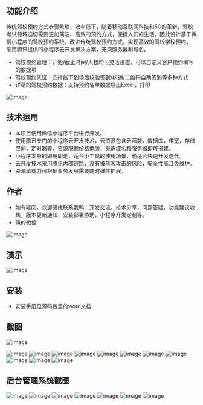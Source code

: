 ## 功能介绍 
    
传统驾校预约方式步骤繁琐，效率低下，随着移动互联网科技和5G的革新，驾校考试领域迫切需要更加简洁、高效的预约方式，便捷人们的生活。因此设计基于微信小程序的驾校预约系统，改进传统驾校预约方式，实现高效的驾校学校预约。 采用腾讯提供的小程序云开发解决方案，无须服务器和域名。

- 驾校预约管理：开始/截止时间/人数均可灵活设置，可以自定义客户预约填写的数据项
- 驾校预约凭证：支持线下到场后校验签到/核销/二维码自助签到等多种方式
- 详尽的驾校预约数据：支持预约名单数据导出Excel，打印

![image](https://user-images.githubusercontent.com/101610718/158289638-f79f0c7a-2b2c-4499-9a0f-c240e2233ba8.png)

## 技术运用
- 本项目使用微信小程序平台进行开发。
- 使用腾讯专门的小程序云开发技术，云资源包含云函数，数据库，带宽，存储空间，定时器等，资源配额价格低廉，无需域名和服务器即可搭建。
- 小程序本身的即用即走，适合小工具的使用场景，也适合快速开发迭代。
- 云开发技术采用腾讯内部链路，没有被黑客攻击的风险，安全性高且免维护。
- 资源承载力可根据业务发展需要随时弹性扩展。  



## 作者
- 如有疑问，欢迎骚扰联系我鸭：开发交流，技术分享，问题答疑，功能建议收集，版本更新通知，安装部署协助，小程序开发定制等。
- 俺的微信:

![image](https://user-images.githubusercontent.com/101610718/158289654-74069a42-d1a2-4c94-ae52-1fa684c9272d.png)



## 演示
![image](https://user-images.githubusercontent.com/101610718/158289646-9a13afa2-6872-4657-9ee0-85c2115e1de3.png)

 

## 安装

- 安装手册见源码包里的word文档 


## 截图 
![image](https://user-images.githubusercontent.com/101610718/158289679-6f70976a-321b-4f7a-abc8-4c61eeed6cc7.png)

![image](https://user-images.githubusercontent.com/101610718/158289689-d64ce534-3600-4345-a828-97a261dbfc43.png)
![image](https://user-images.githubusercontent.com/101610718/158289696-d08eb3f3-0b75-4745-a223-34ae5ee43228.png)
![image](https://user-images.githubusercontent.com/101610718/158289706-fbe68b25-d8c2-4994-98e9-fe5d2f21df63.png)
![image](https://user-images.githubusercontent.com/101610718/158289709-1b42e1b6-1890-4a27-a8a7-3b58431d17fa.png)
![image](https://user-images.githubusercontent.com/101610718/158289714-76e44ee7-ef3e-462d-98de-50a62d147c92.png)
![image](https://user-images.githubusercontent.com/101610718/158289719-518b764a-3778-47e7-991f-c2840b4e05ab.png)
![image](https://user-images.githubusercontent.com/101610718/158289728-34f53bdc-a33c-47ac-9632-546bcb90c24e.png)
![image](https://user-images.githubusercontent.com/101610718/158289734-ad0c1401-b9fd-4fbe-9acf-736c33ef23c6.png)
![image](https://user-images.githubusercontent.com/101610718/158289744-fe3bd92b-2388-4428-b491-16f8dc1bd2f0.png)
![image](https://user-images.githubusercontent.com/101610718/158289752-a2656d85-325d-48ce-8c21-3ab2894aa6f0.png)
![image](https://user-images.githubusercontent.com/101610718/158289760-17ab2742-93b2-4d9b-bd67-cb3f993f518a.png)

## 后台管理系统截图
 ![image](https://user-images.githubusercontent.com/101610718/158289764-a16acfa7-f456-4f31-bebd-aa9a18affcbf.png)
![image](https://user-images.githubusercontent.com/101610718/158289769-d9a0811b-fc6a-4608-9091-efd6a9d00e7c.png)
![image](https://user-images.githubusercontent.com/101610718/158289777-cfc95731-9631-449d-8054-1e6743682bc1.png)
![image](https://user-images.githubusercontent.com/101610718/158289782-9fd1e31c-25f9-43b5-8263-2a17264079d0.png)
![image](https://user-images.githubusercontent.com/101610718/158289786-d00458c6-771e-4bc2-a809-b86536074ad7.png)
![image](https://user-images.githubusercontent.com/101610718/158289792-d5959712-197b-4d72-9d04-77b3f5338515.png)
![image](https://user-images.githubusercontent.com/101610718/158289801-2b548360-37fb-4049-af67-6c3449ed3aad.png)
